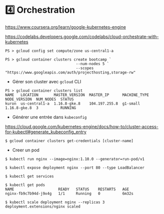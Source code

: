 # :four: Orchestration

https://www.coursera.org/learn/google-kubernetes-engine

https://codelabs.developers.google.com/codelabs/cloud-orchestrate-with-kubernetes

```
PS > gcloud config set compute/zone us-central1-a
```

```
PS > gcloud container clusters create bootcamp `
                                --num-nodes 5 `
                                --scopes "https://www.googleapis.com/auth/projecthosting,storage-rw"
```

* Gérer son cluster avec `gcloud` CLI

```
PS > gcloud container clusters list
NAME   LOCATION       MASTER_VERSION  MASTER_IP      MACHINE_TYPE  NODE_VERSION  NUM_NODES  STATUS
kuron  us-central1-a  1.16.8-gke.8    104.197.255.8  g1-small      1.16.8-gke.8  3          RUNNING
```

* Générer une entrée dans `kubeconfig`

https://cloud.google.com/kubernetes-engine/docs/how-to/cluster-access-for-kubectl#generate_kubeconfig_entry

```
$ gcloud container clusters get-credentials [cluster-name]
```


* Creer un pod

```
$ kubectl run nginx --image=nginx:1.10.0 --generator=run-pod/v1
```

```
$ kubectl expose deployment nginx --port 80 --type LoadBalancer
```

```
$ kubectl get services
```

```
$ kubectl get pods
NAME                    READY   STATUS    RESTARTS   AGE
nginx-fb9c7b94d-j9x4g   1/1     Running   0          6m32s
```

```
$ kubectl scale deployment nginx --replicas 3
deployment.extensions/nginx scaled
```
